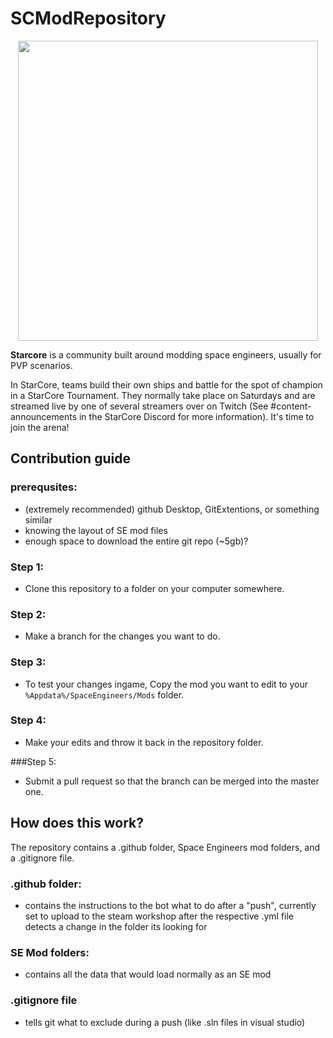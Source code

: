 # SCModRepository

<p align="center">
    <img src="https://github.com/StarCoreSE/SCModRepository/assets/51190031/c413613b-08e1-48de-a763-2adfe7fa871f" width="480">
</p>


**Starcore** is a community built around modding space engineers, usually for PVP scenarios.

In StarCore, teams build their own ships and battle for the spot of champion in a StarCore Tournament. They normally take place on Saturdays and are streamed live by one of several streamers over on Twitch (See #content-announcements in the StarCore Discord for more information).  It's time to join the arena!


## Contribution guide

### prerequsites:
- (extremely recommended) github Desktop, GitExtentions, or something similar
- knowing the layout of SE mod files
- enough space to download the entire git repo (~5gb)?

### Step 1:
- Clone this repository to a folder on your computer somewhere.

### Step 2:
- Make a branch for the changes you want to do.

### Step 3:
- To test your changes ingame, Copy the mod you want to edit to your ``%Appdata%/SpaceEngineers/Mods`` folder.
 
### Step 4:
- Make your edits and throw it back in the repository folder.

###Step 5:
- Submit a pull request so that the branch can be merged into the master one.




## How does this work?
The repository contains a .github folder, Space Engineers mod folders, and a .gitignore file.
### .github folder:
- contains the instructions to the bot what to do after a "push", currently set to upload to the steam workshop after the respective .yml file detects a change in the folder its looking for
### SE Mod folders:
- contains all the data that would load normally as an SE mod
### .gitignore file
- tells git what to exclude during a push (like .sln files in visual studio)
